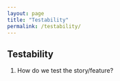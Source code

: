 ```yaml
---
layout: page
title: "Testability"
permalink: /testability/
---
```


## Testability

1. How do we test the story/feature?
